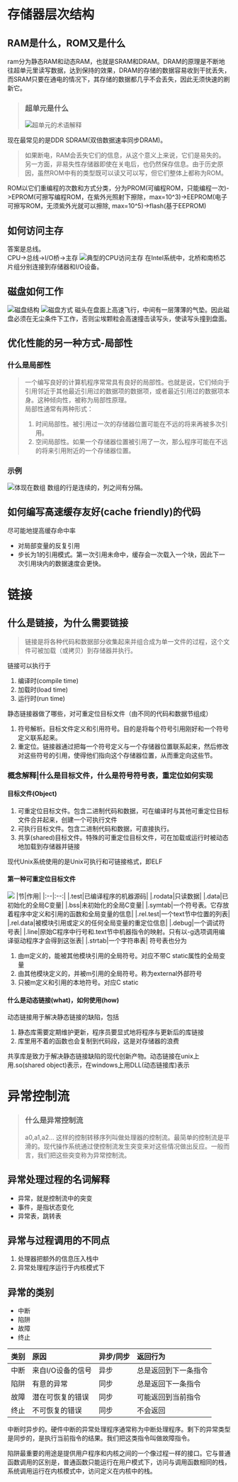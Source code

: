 # 存储器层次结构
## RAM是什么，ROM又是什么
ram分为静态RAM和动态RAM，也就是SRAM和DRAM。DRAM的原理是不断地往超单元里读写数据，达到保持的效果，DRAM的存储的数据容易收到干扰丢失，而SRAM只要在通电的情况下，其存储的数据都几乎不会丢失，因此无须快速的刷新它。
> ### 超单元是什么
> ![超单元的术语解释](超单元.png)

现在最常见的是DDR SDRAM(双倍数据速率同步DRAM)。</br>
> 如果断电，RAM会丢失它们的信息，从这个意义上来说，它们是易失的。另一方面，非易失性存储器即使在关电后，也仍然保存信息。由于历史原因，虽然ROM中有的类型既可以读又可以写，但它们整体上都称为ROM。

ROM以它们重编程的次数和方式分类，分为PROM(可编程ROM，只能编程一次)->EPROM(可擦写编程ROM，在紫外光照射下擦除，max=10^3)->EEPROM(电子可擦写ROM，无须紫外光就可以擦除, max=10^5)->flash(基于EEPROM)
## 如何访问主存
答案是总线。<br>
CPU->总线->I/O桥->主存
![典型的CPU访问主存](CPU主存总线结构.png)
在Intel系统中，北桥和南桥芯片组分别连接到存储器和I/O设备。
## 磁盘如何工作
![磁盘结构](磁盘构造.png)
![磁盘方式](磁盘方式.png)
磁头在盘面上高速飞行，中间有一层薄薄的气垫。因此磁盘必须在无尘条件下工作，否则尘埃颗粒会高速撞击读写头，使读写头撞到盘面。
## 优化性能的另一种方式-局部性
### 什么是局部性
> 一个编写良好的计算机程序常常具有良好的局部性。也就是说，它们倾向于引用邻近于其他最近引用过的数据项的数据项，或者最近引用过的数据项本身。这种倾向性，被称为局部性原理。<br>局部性通常有两种形式：
> 1. 时间局部性。被引用过一次的存储器位置可能在不远的将来再被多次引用。
> 2. 空间局部性。如果一个存储器位置被引用了一次，那么程序可能在不远的将来引用附近的一个存储器位置。
### 示例
![体现在数组](数组局部性.png)
数组的行是连续的，列之间有分隔。
## 如何编写高速缓存友好(cache friendly)的代码
尽可能地提高缓存命中率
* 对局部变量的反复引用
* 步长为1的引用模式。第一次引用未命中，缓存会一次载入一个块，因此下一次引用块内的数据速度会更快。
# 链接
## 什么是链接，为什么需要链接
> 链接是将各种代码和数据部分收集起来并组合成为单一文件的过程，这个文件可被加载（或拷贝）到存储器并执行。

链接可以执行于
1. 编译时(compile time)
2. 加载时(load time)
3. 运行时(run time)

静态链接器做了哪些，对可重定位目标文件（由不同的代码和数据节组成）
1. 符号解析。目标文件定义和引用符号。目的是将每个符号引用刚好和一个符号定义联系起来。
2. 重定位。链接器通过把每一个符号定义与一个存储器位置联系起来，然后修改对这些符号的引用，使得他们指向这个存储器位置，从而重定向这些节。
### 概念解释|什么是目标文件，什么是符号符号表，重定位如何实现
#### 目标文件(Object)
1. 可重定位目标文件。包含二进制代码和数据，可在编译时与其他可重定位目标文件合并起来，创建一个可执行文件
2. 可执行目标文件。包含二进制代码和数据，可直接执行。
3. 共享(shared)目标文件。特殊的可重定位目标文件，可在加载或运行时被动态地加载到存储器并链接

现代Unix系统使用的是Unix可执行和可链接格式，即ELF
#### 第一种可重定位目标文件
<img style="max-width:65%" src = "可重定位目标文件.png"></img>
|节|作用|
|:--|:--:|
|.test|已编译程序的机器源码|
|.rodata|只读数据|
|.data|已初始化的全局C变量|
|.bss|未初始化的全局C变量|
|.symtab|一个符号表。它存放着程序中定义和引用的函数和全局变量的信息|
|.rel.test|一个text节中位置的列表|
|.rel.data|被模块引用或定义的任何全局变量的重定位信息|
|.debug|一个调试符号表|
|.line|原始C程序中行号和.text节中机器指令的映射。只有以-g选项调用编译驱动程序才会得到这张表|
|.strtab|一个字符串表|
符号表也分为
1. 由m定义的，能被其他模块引用的全局符号。对应不带C static属性的全局变量
2. 由其他模块定义的，并被m引用的全局符号。称为external外部符号
3. 只被m定义和引用的本地符号。对应C static
#### 什么是动态链接(what)，如何使用(how)
动态链接用于解决静态链接的缺陷，包括
1. 静态库需要定期维护更新，程序员要显式地将程序与更新后的库链接
2. 库里用不着的函数也会复制到代码段，这是对存储器的浪费

共享库是致力于解决静态链接缺陷的现代创新产物。动态链接在unix上用.so(shared object)表示，在windows上用DLL(动态链接库)表示
# 异常控制流
> ### 什么是异常控制流
> a0,a1,a2... 这样的控制转移序列叫做处理器的控制流。最简单的控制流是平滑的。现代操作系统通过使控制流发生突变来对这些情况做出反应。一般而言，我们把这些突变称为异常控制流。
## 异常处理过程的名词解释
* 异常，就是控制流中的突变
* 事件，是指状态变化
* 异常表，跳转表
## 异常与过程调用的不同点
1. 处理器把额外的信息压入栈中
2. 异常处理程序运行于内核模式下
## 异常的类别
* 中断
* 陷阱
* 故障
* 终止

|类别|原因|异步/同步|返回行为|
|:--|:---|:--------|:------|
|中断|来自I/O设备的信号|异步|总是返回到下一条指令|
|陷阱|有意的异常|同步|总是返回下一条指令|
|故障|潜在可恢复的错误|同步|可能返回到当前指令|
|终止|不可恢复的错误|同步|不会返回|

中断时异步的。硬件中断的异常处理程序通常称为中断处理程序。剩下的异常类型是同步的，是执行当前指令的结果。我们把这类指令叫做故障指令。

陷阱最重要的用途是提供用户程序和内核之间的一个像过程一样的接口。它与普通函数调用的区别是，普通函数只能运行在用户模式下，访问与调用函数相同的栈，系统调用运行在内核模式中，访问定义在内核中的栈。
